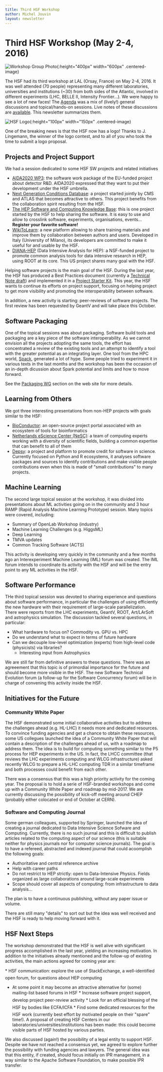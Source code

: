 ```yaml
---
title: Third HSF Workshop
author: Michel Jouvin
layout: newsletter
---
```


# Third HSF Workshop (May 2-4, 2016)

![Workshop Group Photo](/images/lal_workshop.jpg){:height="400px" width="600px" .centered-image}

The HSF had its third workshop at LAL (Orsay, France) on May 2-4, 2016. It 
was well attended (70 people) representing many different laboratories, 
universities and institutions (~30) from both sides of the Atlantic, 
involved in different experiments (LHC, BELLE II, Intensity Frontier...). 
We were happy to see a lot of new faces!
The [Agenda](https://indico.cern.ch/event/496146/timetable/) was a mix 
of (lively!) general discussions and topical/hands-on sessions. Live 
notes of these discussions are 
[available](/organization/2016/05/04/Workshop-summary.html). 
This newsletter summarizes them.

![HSF Logo](/images/hsf_logo_angled.png){:height="100px" width="150px" .centered-image}

One of the breaking news is that the HSF now has a logo! Thanks to 
J. Lingemann, the winner of the logo contest, and to all of you who took the
time to submit a logo proposal.


## Projects and Project Support

We had a session dedicated to some HSF SW projects and related initiatives
* [AIDA2020 WP3](http://aida2020.web.cern.ch/activities/wp3-advanced-software): the software work package of the EU-funded project about detector R&D. AIDA2020 expressed that they want to put their development under the HSF umbrella.
* [Next Generation Conditions Database](https://github.com/HEP-SF/PhysCondDB): a project started jointly by CMS and ATLAS that becomes attractive to others. This project benefits from the collaboration spirit resulting from the HSF.
* [The HEP Software and Computing Knowledge Base](http://hepsoftware.org/): this is one project started by the HSF to help sharing the software. It is easy to use and allow to crosslink software, experiments, organisations, events... **Register your favorite software!**
* [WikiToLearn](https://en.wikitolearn.org/Main_Page): a new platform allowing to share training materials and improve them by collaboration between authors and users. Developed in Italy (University of Milano), its developers are committed to make it useful for and usable by the HSF.
* [DIANA-HEP](http://diana-hep.org/) (Data Intensive Analysis for HEP): a NSF-funded project to promote common analysis tools for data intensive research in HEP, using ROOT at its core. This US project shares many goal with the HSF.


Helping software projects is the main goal of the HSF. During the last year, 
the HSF has produced a Best Practices document (currently a [Technical Note draft](https://github.com/HEP-SF/documents/blob/master/HSF-TN/draft-2016-PROJ/draft-HSF-TN-2016-PROJ.md))
and implemented it in a [Project Starter Kit](https://github.com/HEP-SF/tools).
 This year, the HSF wants to continue its efforts on project support, focusing
 on helping project to get more visibility and promoting the interoperability 
 between software.

In addition, a new activity is starting: peer-reviews of software projects. 
The first review has been requested by GeantV and will take place this October.


## Software Packaging

One of the topical sessions was about packaging. Software build tools and 
packaging are a key piece of the software interoperability. As we cannot 
envision all the projects adopting the same tools, the effort has concentrated 
 a review of the existing tools and an attempt to identify a tool with the 
 greater potential as an integrating layer. One tool from the HPC world, 
 [Spack](http://software.llnl.gov/spack/), generated a lot of hype. Some people tried to experiment it in various 
 texts in the last months and the workshop has been the occasion of an in-depth 
 dicussion about Spark potential and limits and how to move forward.

See the [Packaging WG](/workinggroups/2015/11/04/packaging.html) section on the web site for more details.


## Learning from Others

We got three interesting presentations from non-HEP projects with goals similar
to the HSF:
* [BioConductor](https://www.bioconductor.org/): an open-source project portal associated with an ecosystem of tools for bioinformatics
* [Netherlands eScience Center (NeSC)](https://www.esciencecenter.nl/): a team of computing experts working with a diversity of scientific fields, building a common expertise that can benefit to all of them
* [Depsy](http://depsy.org/): a project and platform to promote credit for software in science. Currently focused on Python and R ecosystems, it analyses software packages and sources to identify contributions and make visible people contributions even when this is made of "small contributions" to many projects.

## Machine Learning

The second large topical session at the workshop, it was divided into presentations 
about ML activities going on in the community and 3 hour RAMP (Rapid Analysis 
Machine Learning Prototype) session. Many topics were covered, including:

* Summary of OpenLab Workshop (industry)
* Machine Learning Challenges (e.g. HiggsML)
* Deep Learning
* TMVA updates
* Common Tracking Software (ACTS)

This activity is developing very quickly in the community and a few months ago 
an Interexperiment Machine Learning (IML) forum was created. The IML forum 
intends to coordinate its activity with the HSF and will be the entry point to
any ML activities in the HSF.

## Software Performance

THe third topical session was devoted to sharing experience and questions
about software performance, in particular the challenges of using efficiently 
the new hardware with their requirement of large-scale parallelization. There 
were reports from the LHC experiments, GeantV, ROOT, Art/LArSoft and 
astrophysics simulation. The discussion tackled several questions, in particular:

* What hardware to focus on? Commodity vs. GPU vs. HPC
* Do we understand what to expect in terms of future hardware
* Can we decouple low-level optimization (experts) from high-level code (physicists) via libraries?
  * Interesting input from Astrophysics

We are still far from definitive answers to these questions. There was an 
agreeement that this topic is of primordial importance for the future and 
should become more visible in the HSF. The new Software Technical Evolution 
forum (a follow-up for the Software Concurrency forum) will be in charge of 
convening this activity inside the HSF.


## Initiatives for the Future

### Community White Paper

The HSF demonstrated some initial collaborative activities but to address 
the challenges ahead (e.g. HL-LHC) it needs more and dedicated resources. 
To convince funding agencies and get a chance to obtain these resources, 
some US collegues launched the idea of a Community White Paper that will 
contain a description of the challenges ahead of us, with a roadmap to address
them. The idea is to build for computing something similar to the P5 process 
for HEP experiments in the US. In fact, the LHCC committee (that reviews the 
LHC experiments computing and WLCG infrastructure) asked recently WLCG to 
prepare a HL-LHC computing TDR in a similar timeframe and both processes could 
benefit from each other.

There was a consensus that this was a high priority activity for the coming year. The proposal is to hold a serie of HSF-branded workshops and come up with a Community White Paper and roadmap by mid-2017. We are currently discussing the possibility of kick-off meeting around CHEP (probably either colocated or end of October at CERN).

### Software and Computing Journal

Some german colleagues, supported by Springer, launched the idea of creating a journal dedicated to Data Intensive Science Sofware and Computing. Currently, there is no such journal and this is difficult to publish articles related to the computing aspect of our science (this is suitable neither for physics journals nor for computer science journals). The goal is to have a refereed, abstracted and indexed journal that could acoomplish the following goals:

* Authoritative and central reference archive
* Help with career paths
* Do not restrict to HEP strictly: open to Data-Intensive Physics. Fields organized as large collaborations around large-scale experiments
* Scope should cover all aspects of computing: from infrastructure to data analysis…

The plan is to have a continuous publishing, without any paper issue or volume.

There are still many "details" to sort out but the idea was well received and the HSF is ready to help moving forward with it.


## HSF Next Steps

The workshop demonstrated that the HSF is well alive with significant 
progress accomplished in the last year, yielding an increasing motivation.
In addition to the initiatives already mentioned and the follow-up of existing 
activities, the main actions agreed for coming year are: 

* HSF communication: explore the use of StackExchange, a well-identified open forum, for questions about HEP computing
   * At some point it may become an attractive alternative for (some) mailing-list based forums in HSF
* Increase software project support, develop project peer-review activity
* Look for an official blessing of the HSF by bodies like ECFA/ICFA
* Find some dedicated resources for the HSF work (currently best effort by motivated people on their "spare" time!). A proposal of creating HSF Centers in our laboratories/universities/institutions has been made: this could become visible parts of HSF hosted by various parties.

We also discussed (again!) the possibility of a legal entity to support HSF. Despite we have not reached a consensus yet, we agreed to explore further the possibility with funding agencies and lawyers. The general idea was that this entity, if created, should focus initially on IPR management, in a way similar to the Apache Software Foundation, to make possible IPR transfer.

